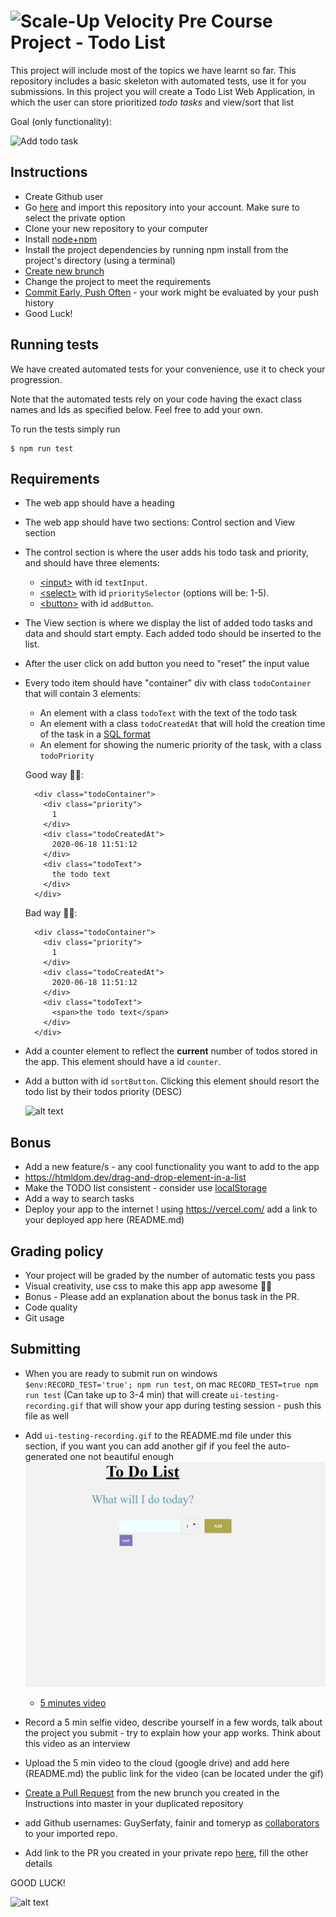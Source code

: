 # ![Scale-Up Velocity](./readme-files/logo-main.png)   Pre Course Project - Todo List
This project will include most of the topics we have learnt so far.
This repository includes a basic skeleton with automated tests, use it for you submissions.
In this project you will create a Todo List Web Application, in which the user can store prioritized _todo tasks_ and view/sort that list


Goal (only functionality):

![Add todo task](./readme-files/basic-todo.gif)



## Instructions
 - Create Github user
 - Go [here](https://github.com/new/import) and import this repository into your account. Make sure to select the private option
 - Clone your new repository to your computer
 - Install [node+npm](https://nodejs.org/en/download/)
 - Install the project dependencies by running npm install from the project's directory (using a terminal)
 - [Create new brunch](https://docs.github.com/en/desktop/contributing-and-collaborating-using-github-desktop/managing-branches)
 - Change the project to meet the requirements
 - [Commit Early, Push Often](https://www.worklytics.co/commit-early-push-often/) - your work might be evaluated by your push history
 - Good Luck!



## Running tests
We have created automated tests for your convenience, use it to check your progression.

Note that the automated tests rely on your code having the exact class names and Ids as specified below.
Feel free to add your own.

To run the tests simply run
```
$ npm run test
```



## Requirements 
- The web app should have a heading
- The web app should have two sections: Control section and View section
- The control section is where the user adds his todo task and priority, and should have three elements:
  - [\<input\>](https://developer.mozilla.org/en-US/docs/Web/HTML/Element/input) with id `textInput`.
  - [\<select\>](https://developer.mozilla.org/en-US/docs/Web/HTML/Element/select) with id `prioritySelector` (options will be: 1-5).
  - [\<button\>](https://developer.mozilla.org/en-US/docs/Web/HTML/Element/button) with id `addButton`.
- The View section is where we display the list of added todo tasks and data and should start empty. Each added todo should be inserted to the list.
- After the user click on add button you need to "reset" the input value
- Every todo item should have "container" div with class `todoContainer` that will contain 3 elements:
  - An element with a class `todoText` with the text of the todo task
  - An element with a class `todoCreatedAt` that will hold the creation time of the task in a [SQL format](https://www.w3schools.com/sql/sql_dates.asp#:~:text=SQL%20Date%20Data%20Types&text=DATE%20%2D%20format%20YYYY%2DMM%2D,YEAR%20%2D%20format%20YYYY%20or%20YY)
  - An element for showing the numeric priority of the task, with a class `todoPriority`

  Good way 👍🏿:
  ```
    <div class="todoContainer">
      <div class="priority">
        1
      </div>
      <div class="todoCreatedAt">
        2020-06-18 11:51:12
      </div>
      <div class="todoText">
        the todo text
      </div>
    </div>
  ```

  Bad way 👎🏿:
  ```
    <div class="todoContainer">
      <div class="priority">
        1
      </div>
      <div class="todoCreatedAt">
        2020-06-18 11:51:12
      </div>
      <div class="todoText">
        <span>the todo text</span>
      </div>
    </div>
  ```
- Add a counter element to reflect the **current** number of todos stored in the app. This element should have a id `counter`.

- Add a button with id `sortButton`. Clicking this element should resort the todo list by their todos priority (DESC)

  ![alt text](./readme-files/todo-bonus.gif)



## Bonus
- Add a new feature/s - any cool functionality you want to add to the app
- https://htmldom.dev/drag-and-drop-element-in-a-list
- Make the TODO list consistent - consider use [localStorage](https://developer.mozilla.org/en-US/docs/Web/API/Window/localStorage)
- Add a way to search tasks
- Deploy your app to the internet ! using https://vercel.com/ add a link to your deployed app here (README.md)



## Grading policy
* Your project will be graded by the number of automatic tests you pass
* Visual creativity, use css to make this app app awesome 💅🏿
* Bonus - Please add an explanation about the bonus task in the PR.
* Code quality <!-- variable names, comments, function names? -->
* Git usage <!-- commit messages -->



## Submitting
 - When you are ready to submit run on windows `$env:RECORD_TEST='true'; npm run test`, on mac `RECORD_TEST=true npm run test` (Can take up to 3-4 min) that will create `ui-testing-recording.gif` that will show your app during testing session - push this file as well
 - Add `ui-testing-recording.gif` to the README.md file under this section, if you want you can add another gif if you feel the auto-generated one not beautiful enough
   ![alt text](./ui-testing-recording.gif)
   - [5 minutes video](https://drive.google.com/file/d/1Yh6nlso5mCer-xj1mGdfwgb_2oT_jjMK/view?usp=sharing)

 - Record a 5 min selfie video, describe yourself in a few words, talk about the project you submit - try to explain how your app works. Think about this video as an interview
 - Upload the 5 min video to the cloud (google drive) and add here (README.md) the public link for the video (can be located under the gif)
 - [Create a Pull Request](https://docs.github.com/en/github/collaborating-with-issues-and-pull-requests/creating-a-pull-request) from the new brunch you created in the Instructions into master in your duplicated repository
 - add Github usernames: GuySerfaty, fainir and tomeryp as [collaborators](https://docs.github.com/en/github/setting-up-and-managing-your-github-user-account/inviting-collaborators-to-a-personal-repository) to your imported repo.
 - Add link to the PR you created in your private repo [here](https://docs.google.com/spreadsheets/d/1P9_YDGqIqmV10fvTmIXc_AGV0_ycI2aBFo2h5zprUMI/edit#gid=1903529310), fill the other details

 GOOD LUCK!

   ![alt text](./readme-files/todo-bonus.gif)
